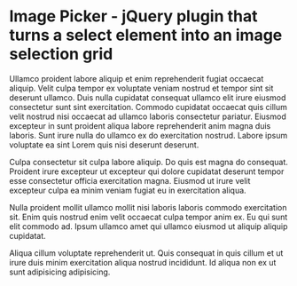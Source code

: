 # Image Picker - jQuery plugin that turns a select element into an image selection grid

Ullamco proident labore aliquip et enim reprehenderit fugiat occaecat aliquip. Velit culpa tempor ex voluptate veniam nostrud et tempor sint sit deserunt ullamco. Duis nulla cupidatat consequat ullamco elit irure eiusmod consectetur sunt sint exercitation. Commodo cupidatat occaecat quis cillum velit nostrud nisi occaecat ad ullamco laboris consectetur pariatur. Eiusmod excepteur in sunt proident aliqua labore reprehenderit anim magna duis laboris. Sunt irure nulla do ullamco ex do exercitation nostrud. Labore ipsum voluptate ea sint Lorem quis nisi deserunt deserunt.

Culpa consectetur sit culpa labore aliquip. Do quis est magna do consequat. Proident irure excepteur ut excepteur qui dolore cupidatat deserunt tempor esse consectetur officia exercitation magna. Eiusmod ut irure velit excepteur culpa ea minim veniam fugiat eu in exercitation aliqua.

Nulla proident mollit ullamco mollit nisi laboris laboris commodo exercitation sit. Enim quis nostrud enim velit occaecat culpa tempor anim ex. Eu qui sunt elit commodo ad. Ipsum ullamco amet qui ullamco eiusmod ut aliquip aliquip cupidatat.

Aliqua cillum voluptate reprehenderit ut. Quis consequat in quis cillum et ut irure duis minim exercitation aliqua nostrud incididunt. Id aliqua non ex ut sunt adipisicing adipisicing.

